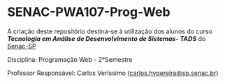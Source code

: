 # SENAC-PWA107-Prog-Web
A criação deste repositório destina-se à utilização dos alunos do curso ***Tecnologia em Análise de Desenvolvimento de Sistemas- TADS*** do [Senac-SP](https://www.sp.senac.br/)

Disciplina: Programação Web - 2°Semestre

Professor Responsável: Carlos Veríssimo (carlos.hvpereira@sp.senac.br)
